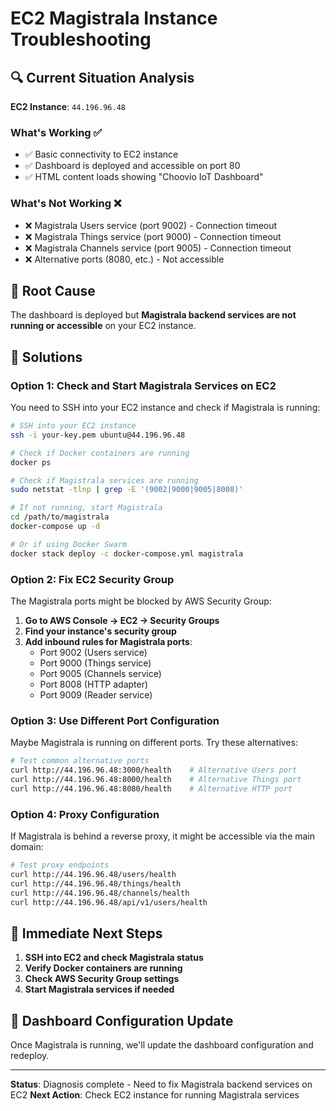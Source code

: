 # EC2 Magistrala Instance Troubleshooting

## 🔍 Current Situation Analysis

**EC2 Instance**: `44.196.96.48`

### What's Working ✅
- ✅ Basic connectivity to EC2 instance
- ✅ Dashboard is deployed and accessible on port 80
- ✅ HTML content loads showing "Choovio IoT Dashboard"

### What's Not Working ❌
- ❌ Magistrala Users service (port 9002) - Connection timeout
- ❌ Magistrala Things service (port 9000) - Connection timeout  
- ❌ Magistrala Channels service (port 9005) - Connection timeout
- ❌ Alternative ports (8080, etc.) - Not accessible

## 🚨 Root Cause
The dashboard is deployed but **Magistrala backend services are not running or accessible** on your EC2 instance.

## 🔧 Solutions

### Option 1: Check and Start Magistrala Services on EC2

You need to SSH into your EC2 instance and check if Magistrala is running:

```bash
# SSH into your EC2 instance
ssh -i your-key.pem ubuntu@44.196.96.48

# Check if Docker containers are running
docker ps

# Check if Magistrala services are running
sudo netstat -tlnp | grep -E '(9002|9000|9005|8008)'

# If not running, start Magistrala
cd /path/to/magistrala
docker-compose up -d

# Or if using Docker Swarm
docker stack deploy -c docker-compose.yml magistrala
```

### Option 2: Fix EC2 Security Group

The Magistrala ports might be blocked by AWS Security Group:

1. **Go to AWS Console → EC2 → Security Groups**
2. **Find your instance's security group**
3. **Add inbound rules for Magistrala ports**:
   - Port 9002 (Users service)
   - Port 9000 (Things service) 
   - Port 9005 (Channels service)
   - Port 8008 (HTTP adapter)
   - Port 9009 (Reader service)

### Option 3: Use Different Port Configuration

Maybe Magistrala is running on different ports. Try these alternatives:

```bash
# Test common alternative ports
curl http://44.196.96.48:3000/health    # Alternative Users port
curl http://44.196.96.48:8000/health    # Alternative Things port
curl http://44.196.96.48:8080/health    # Alternative HTTP port
```

### Option 4: Proxy Configuration

If Magistrala is behind a reverse proxy, it might be accessible via the main domain:

```bash
# Test proxy endpoints
curl http://44.196.96.48/users/health
curl http://44.196.96.48/things/health
curl http://44.196.96.48/channels/health
curl http://44.196.96.48/api/v1/users/health
```

## 🎯 Immediate Next Steps

1. **SSH into EC2 and check Magistrala status**
2. **Verify Docker containers are running**
3. **Check AWS Security Group settings**
4. **Start Magistrala services if needed**

## 🔄 Dashboard Configuration Update

Once Magistrala is running, we'll update the dashboard configuration and redeploy.

---

**Status**: Diagnosis complete - Need to fix Magistrala backend services on EC2
**Next Action**: Check EC2 instance for running Magistrala services